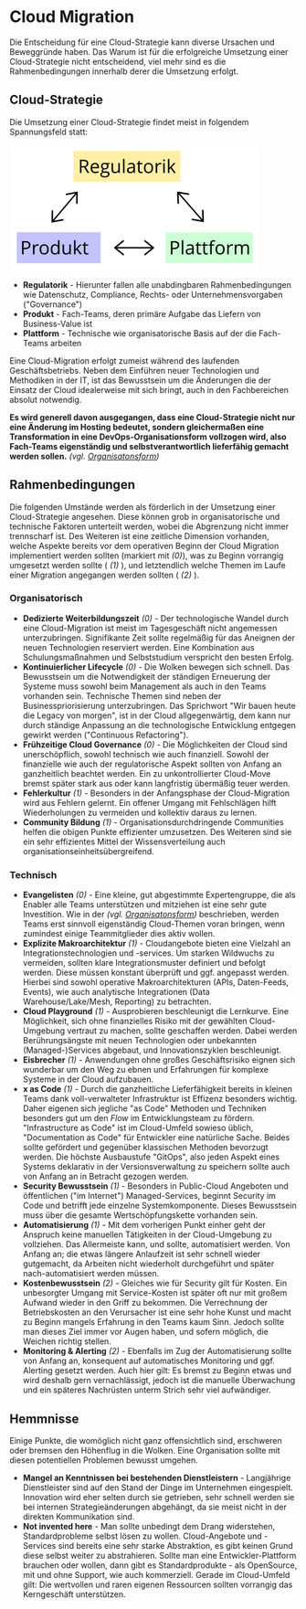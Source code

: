 # Cloud Migration

Die Entscheidung für eine Cloud-Strategie kann diverse Ursachen und Beweggründe haben.
Das Warum ist für die erfolgreiche Umsetzung einer Cloud-Strategie nicht entscheidend, viel mehr sind es die Rahmenbedingungen innerhalb derer die Umsetzung erfolgt.

## Cloud-Strategie

Die Umsetzung einer Cloud-Strategie findet meist in folgendem Spannungsfeld statt:

![](tension-triangle.svg)

* **Regulatorik** - Hierunter fallen alle unabdingbaren Rahmenbedingungen wie Datenschutz, Compliance, Rechts- oder Unternehmensvorgaben ("Governance")
* **Produkt** - Fach-Teams, deren primäre Aufgabe das Liefern von Business-Value ist
* **Plattform** - Technische wie organisatorische Basis auf der die Fach-Teams arbeiten

Eine Cloud-Migration erfolgt zumeist während des laufenden Geschäftsbetriebs. Neben dem Einführen neuer Technologien und Methodiken in der IT, ist das Bewusstsein um die Änderungen die der Einsatz der Cloud idealerweise mit sich bringt, auch in den Fachbereichen absolut notwendig.

**Es wird generell davon ausgegangen, dass eine Cloud-Strategie nicht nur eine Änderung im Hosting bedeutet, sondern gleichermaßen eine Transformation in eine DevOps-Organisationsform vollzogen wird, also Fach-Teams eigenständig und selbstverantwortlich lieferfähig gemacht werden sollen.** _(vgl. [Organisatonsform](Organisation.md))_

## Rahmenbedingungen

Die folgenden Umstände werden als förderlich in der Umsetzung einer Cloud-Strategie angesehen.
Diese können grob in organisatorische und technische Faktoren unterteilt werden, wobei die Abgrenzung nicht immer trennscharf ist.
Des Weiteren ist eine zeitliche Dimension vorhanden, welche Aspekte bereits vor dem operativen Beginn der Cloud Migration implementiert werden sollten (markiert mit _(0)_), was zu Beginn vorrangig umgesetzt werden sollte ( _(1)_ ), und letztendlich welche Themen im Laufe einer Migration angegangen werden sollten ( _(2)_ ).

### Organisatorisch

* **Dedizierte Weiterbildungszeit** _(0)_ - Der technologische Wandel durch eine Cloud-Migration ist meist im Tagesgeschäft nicht angemessen unterzubringen. Signifikante Zeit sollte regelmäßig für das Aneignen der neuen Technologien reserviert werden. Eine Kombination aus Schulungsmaßnahmen und Selbststudium verspricht den besten Erfolg.
* **Kontinuierlicher Lifecycle** _(0)_ - Die Wolken bewegen sich schnell. Das Bewusstsein um die Notwendigkeit der ständigen Erneuerung der Systeme muss sowohl beim Management als auch in den Teams vorhanden sein. Technische Themen sind neben der Businesspriorisierung unterzubringen. Das Sprichwort "Wir bauen heute die Legacy von morgen", ist in der Cloud allgegenwärtig, dem kann nur durch ständige Anpassung an die technologische Entwicklung entgegen gewirkt werden ("Continuous Refactoring").
* **Frühzeitige Cloud Governance** _(0)_ - Die Möglichkeiten der Cloud sind unerschöpflich, sowohl technisch wie auch finanziell. Sowohl der finanzielle wie auch der regulatorische Aspekt sollten von Anfang an ganzheitlich beachtet werden. Ein zu unkontrollierter Cloud-Move bremst später stark aus oder kann langfristig übermäßig teuer werden.
* **Fehlerkultur** _(1)_ - Besonders in der Anfangsphase der Cloud-Migration wird aus Fehlern gelernt. Ein offener Umgang mit Fehlschlägen hilft Wiederholungen zu vermeiden und kollektiv daraus zu lernen.
* **Community Bildung** _(1)_ - Organisationsdurchdringende Communities helfen die obigen Punkte effizienter umzusetzen. Des Weiteren sind sie ein sehr effizientes Mittel der Wissensverteilung auch organisationseinheitsübergreifend.

### Technisch

* **Evangelisten** _(0)_ - Eine kleine, gut abgestimmte Expertengruppe, die als Enabler alle Teams unterstützen und mitziehen ist eine sehr gute Investition. Wie in der _(vgl. [Organisatonsform](Organisation.md))_ beschrieben, werden Teams erst sinnvoll eigenständig Cloud-Themen voran bringen, wenn zumindest einige Teammitglieder dies aktiv wollen.
* **Explizite Makroarchitektur** _(1)_ - Cloudangebote bieten eine Vielzahl an Integrationstechnologien und -services. Um starken Wildwuchs zu vermeiden, sollten klare Integrationsmuster definiert und befolgt werden. Diese müssen konstant überprüft und ggf. angepasst werden. Hierbei sind sowohl operative Makroarchitekturen (APIs, Daten-Feeds, Events), wie auch analytische Integrationen (Data Warehouse/Lake/Mesh, Reporting) zu betrachten.
* **Cloud Playground** _(1)_ - Ausprobieren beschleunigt die Lernkurve. Eine Möglichkeit, sich ohne finanzielles Risiko mit der gewählten Cloud-Umgebung vertraut zu machen, sollte geschaffen werden. Dabei werden Berührungsängste mit neuen Technologien oder unbekannten (Managed-)Services abgebaut, und Innovationszyklen beschleunigt.
* **Eisbrecher** _(1)_ - Anwendungen ohne großes Geschäftsrisiko eignen sich wunderbar um den Weg zu ebnen und Erfahrungen für komplexe Systeme in der Cloud aufzubauen.
* **x as Code** _(1)_ - Durch die ganzheitliche Lieferfähigkeit bereits in kleinen Teams dank voll-verwalteter Infrastruktur ist Effizenz besonders wichtig. Daher eigenen sich jegliche "as Code" Methoden und Techniken besonders gut um den _Flow_ im Entwicklungsteam zu fördern. "Infrastructure as Code" ist im Cloud-Umfeld sowieso üblich, "Documentation as Code" für Entwickler eine natürliche Sache. Beides sollte gefördert und gegenüber klassischen Methoden bevorzugt werden. Die höchste Ausbaustufe "GitOps", also jeden Aspekt eines Systems deklarativ in der Versionsverwaltung zu speichern sollte auch von Anfang an in Betracht gezogen werden.
* **Security Bewusstsein** _(1)_ - Besonders in Public-Cloud Angeboten und öffentlichen ("im Internet") Managed-Services, beginnt Security im Code und betrifft jede einzelne Systemkomponente. Dieses Bewusstsein muss über die gesamte Wertschöpfungskette vorhanden sein.
* **Automatisierung** _(1)_ - Mit dem vorherigen Punkt einher geht der Anspruch keine manuellen Tätigkeiten in der Cloud-Umgebung zu vollziehen. Das Allermeiste kann, und sollte, automatisiert werden. Von Anfang an; die etwas längere Anlaufzeit ist sehr schnell wieder gutgemacht, da Arbeiten nicht wiederholt durchgeführt und später nach-automatisiert werden müssen.
* **Kostenbewusstsein** _(2)_ - Gleiches wie für Security gilt für Kosten. Ein unbesorgter Umgang mit Service-Kosten ist später oft nur mit großem Aufwand wieder in den Griff zu bekommen. Die Verrechnung der Betriebskosten an den Verursacher ist eine sehr hohe Kunst und macht zu Beginn mangels Erfahrung in den Teams kaum Sinn. Jedoch sollte man dieses Ziel immer vor Augen haben, und sofern möglich, die Weichen richtig stellen.
* **Monitoring & Alerting** _(2)_ - Ebenfalls im Zug der Automatisierung sollte von Anfang an, konsequent auf automatisches Monitoring und ggf. Alerting gesetzt werden. Auch hier gilt: Es bremst zu Beginn etwas und wird deshalb gern vernachlässigt, jedoch ist die manuelle Überwachung und ein späteres Nachrüsten unterm Strich sehr viel aufwändiger.

## Hemmnisse

Einige Punkte, die womöglich nicht ganz offensichtlich sind, erschweren oder bremsen den Höhenflug in die Wolken. Eine Organisation sollte mit diesen potentiellen Problemen bewusst umgehen.

* **Mangel an Kenntnissen bei bestehenden Dienstleistern** - Langjährige Dienstleister sind auf den Stand der Dinge im Unternehmen eingespielt. Innovation wird eher selten durch sie getrieben, sehr schnell werden sie bei internen Strategieänderungen abgehängt, da sie meist nicht in der direkten Kommunikation sind.
* **Not invented here** - Man sollte unbedingt dem Drang widerstehen, Standardprobleme selbst lösen zu wollen. Cloud-Angebote und -Services sind bereits eine sehr starke Abstraktion, es gibt keinen Grund diese selbst weiter zu abstrahieren. Sollte man eine Entwickler-Plattform brauchen oder wollen, dann gibt es Standardprodukte - als OpenSource, mit und ohne Support, wie auch kommerziell. Gerade im Cloud-Umfeld gilt: Die wertvollen und raren eigenen Ressourcen sollten vorrangig das Kerngeschäft unterstützen.
